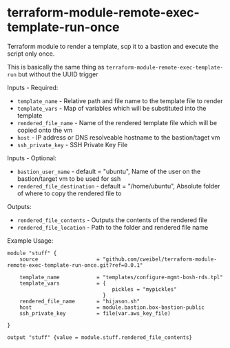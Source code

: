 # terraform-module-remote-exec-template-run-once
Terraform module to render a template, scp it to a bastion and execute the script only once.

This is basically the same thing as `terraform-module-remote-exec-template-run` but without the UUID trigger


Inputs - Required:

 - `template_name` - Relative path and file name to the template file to render
 - `template_vars` - Map of variables which will be substituted into the template
 - `rendered_file_name` - Name of the rendered template file which will be copied onto the vm
 - `host` -  IP address or DNS resolveable hostname to the bastion/taget vm
 - `ssh_private_key` - SSH Private Key File


Inputs - Optional: 

 - `bastion_user_name` - default = "ubuntu", Name of the user on the bastion/target vm to be used for ssh
 - `rendered_file_destination` - default = "/home/ubuntu", Absolute folder of where to copy the rendered file to

Outputs:

 - `rendered_file_contents` - Outputs the contents of the rendered file
 - `rendered_file_location` - Path to the folder and rendered file name


Example Usage:

```hcl
module "stuff" {
    source                   = "github.com/cweibel/terraform-module-remote-exec-template-run-once.git?ref=0.0.1"

    template_name            = "templates/configure-mgmt-bosh-rds.tpl"
    template_vars            = {
                                  pickles = "mypickles"
                               }
    rendered_file_name       = "hijason.sh"
    host                     = module.bastion.box-bastion-public
    ssh_private_key          = file(var.aws_key_file)

}

output "stuff" {value = module.stuff.rendered_file_contents}
```